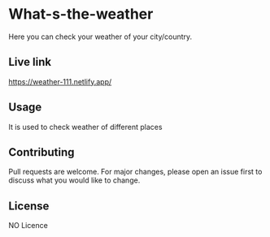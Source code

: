 # What-s-the-weather
Here you can check your weather of your city/country.

## Live link
https://weather-111.netlify.app/


## Usage
It is used to check weather of different places

## Contributing

Pull requests are welcome. For major changes, please open an issue first
to discuss what you would like to change.


## License
NO Licence
